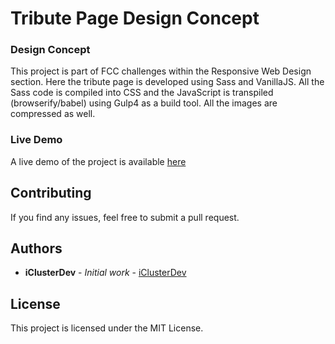# Tribute Page Design Concept

### Design Concept

This project is part of FCC challenges within the Responsive Web Design section. Here the tribute page is developed using Sass and VanillaJS. All the Sass code is compiled into CSS and the JavaScript is transpiled (browserify/babel) using Gulp4 as a build tool. All the images are compressed as well.

### Live Demo

A live demo of the project is available [here]()

## Contributing

If you find any issues, feel free to submit a pull request.

## Authors

- **iClusterDev** - _Initial work_ - [iClusterDev](https://github.com/iClusterDev)

## License

This project is licensed under the MIT License.
